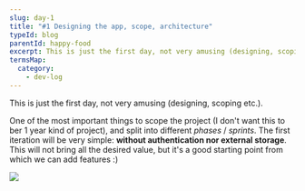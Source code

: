```yaml
---
slug: day-1
title: "#1 Designing the app, scope, architecture"
typeId: blog
parentId: happy-food
excerpt: This is just the first day, not very amusing (designing, scoping etc.)
termsMap:
  category:
    - dev-log
---
```


This is just the first day, not very amusing (designing, scoping etc.).

One of the most important things to scope the project (I don't want this to ber 1 year kind of project), and split into different _phases_ / _sprints_.
The first iteration will be very simple: **without authentication nor external storage**. This will not bring all the desired value, but it's a good starting point from which we can add features :)

![](project/happy-food/views-design)
